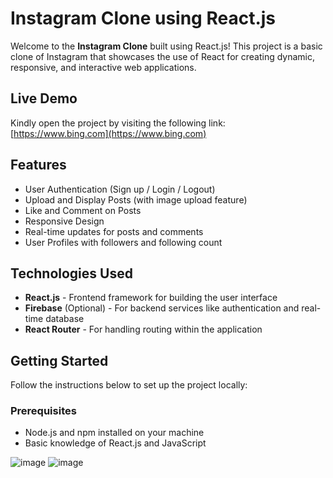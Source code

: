 # Instagram Clone using React.js

Welcome to the **Instagram Clone** built using React.js! This project is a basic clone of Instagram that showcases the use of React for creating dynamic, responsive, and interactive web applications.

## Live Demo

Kindly open the project by visiting the following link:
[https://www.bing.com](https://www.bing.com)

## Features

- User Authentication (Sign up / Login / Logout)
- Upload and Display Posts (with image upload feature)
- Like and Comment on Posts
- Responsive Design
- Real-time updates for posts and comments
- User Profiles with followers and following count

## Technologies Used

- **React.js** - Frontend framework for building the user interface
- **Firebase** (Optional) - For backend services like authentication and real-time database
- **React Router** - For handling routing within the application

## Getting Started

Follow the instructions below to set up the project locally:

### Prerequisites

- Node.js and npm installed on your machine
- Basic knowledge of React.js and JavaScript


![image](https://github.com/Nur-Adnan/Instagram-Clone/assets/56475820/884672cb-613d-4e60-a832-5fe12cadef2c)
![image](https://github.com/Nur-Adnan/Instagram-Clone/assets/56475820/66759459-bf5f-4aa4-87c2-563e9f24d8e2)

